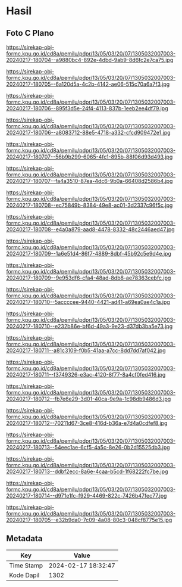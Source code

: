 # Hasil

## Foto C Plano

https://sirekap-obj-formc.kpu.go.id/cd8a/pemilu/pdpr/13/05/03/20/07/1305032007003-20240217-180704--a9880bc4-892e-4dbd-9ab9-8d6fc2e7ca75.jpg

https://sirekap-obj-formc.kpu.go.id/cd8a/pemilu/pdpr/13/05/03/20/07/1305032007003-20240217-180705--6a120d5a-4c2b-4142-ae06-515c70a6a7f3.jpg

https://sirekap-obj-formc.kpu.go.id/cd8a/pemilu/pdpr/13/05/03/20/07/1305032007003-20240217-180706--895f3d5e-24f4-4113-837b-1eeb2ee4df79.jpg

https://sirekap-obj-formc.kpu.go.id/cd8a/pemilu/pdpr/13/05/03/20/07/1305032007003-20240217-180706--a8083712-88e5-4718-a332-cfcd909472e1.jpg

https://sirekap-obj-formc.kpu.go.id/cd8a/pemilu/pdpr/13/05/03/20/07/1305032007003-20240217-180707--56b9b299-6065-4fc1-895b-88f06d93d493.jpg

https://sirekap-obj-formc.kpu.go.id/cd8a/pemilu/pdpr/13/05/03/20/07/1305032007003-20240217-180707--fa4a3510-87ea-4dc6-9b0a-66408d2586b4.jpg

https://sirekap-obj-formc.kpu.go.id/cd8a/pemilu/pdpr/13/05/03/20/07/1305032007003-20240217-180708--ec75849b-8384-49e8-ac01-3d2337c96f5c.jpg

https://sirekap-obj-formc.kpu.go.id/cd8a/pemilu/pdpr/13/05/03/20/07/1305032007003-20240217-180708--e4a0a879-aad8-4478-8332-48c2446aed47.jpg

https://sirekap-obj-formc.kpu.go.id/cd8a/pemilu/pdpr/13/05/03/20/07/1305032007003-20240217-180709--1a6e51d4-86f7-4889-8dbf-45b92c5e9d4e.jpg

https://sirekap-obj-formc.kpu.go.id/cd8a/pemilu/pdpr/13/05/03/20/07/1305032007003-20240217-180709--9e953df6-cfa4-48ad-8db8-ae78363cebfc.jpg

https://sirekap-obj-formc.kpu.go.id/cd8a/pemilu/pdpr/13/05/03/20/07/1305032007003-20240217-180710--5accccee-9440-4421-ad41-a69ea0ae4c1a.jpg

https://sirekap-obj-formc.kpu.go.id/cd8a/pemilu/pdpr/13/05/03/20/07/1305032007003-20240217-180710--e232b86e-bf6d-49a3-9e23-d37db3ba5e73.jpg

https://sirekap-obj-formc.kpu.go.id/cd8a/pemilu/pdpr/13/05/03/20/07/1305032007003-20240217-180711--a81c3109-f0b5-41aa-a7cc-8dd7dd7af042.jpg

https://sirekap-obj-formc.kpu.go.id/cd8a/pemilu/pdpr/13/05/03/20/07/1305032007003-20240217-180711--f3749326-e3ac-4120-8f77-8a4cf0fed416.jpg

https://sirekap-obj-formc.kpu.go.id/cd8a/pemilu/pdpr/13/05/03/20/07/1305032007003-20240217-180712--fb7e6e29-3d01-40ca-9e9a-1c98db9486d3.jpg

https://sirekap-obj-formc.kpu.go.id/cd8a/pemilu/pdpr/13/05/03/20/07/1305032007003-20240217-180712--70211d67-3ce8-416d-b36a-e7d4a0cdfef8.jpg

https://sirekap-obj-formc.kpu.go.id/cd8a/pemilu/pdpr/13/05/03/20/07/1305032007003-20240217-180713--54eec1ae-6cf5-4a5c-8e26-0b2d15525db3.jpg

https://sirekap-obj-formc.kpu.go.id/cd8a/pemilu/pdpr/13/05/03/20/07/1305032007003-20240217-180713--ddbf2ecc-8a6e-4caa-b5cd-1f68222fc7be.jpg

https://sirekap-obj-formc.kpu.go.id/cd8a/pemilu/pdpr/13/05/03/20/07/1305032007003-20240217-180714--d971e1fc-f929-4469-822c-7426b47fec77.jpg

https://sirekap-obj-formc.kpu.go.id/cd8a/pemilu/pdpr/13/05/03/20/07/1305032007003-20240217-180705--e32b9da0-7c09-4a08-80c3-048cf8775e15.jpg


## Metadata

| Key        | Value               |
| ---------- | ------------------- |
| Time Stamp | 2024-02-17 18:32:47 |
| Kode Dapil | 1302                |



